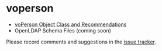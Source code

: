 # voperson

* [voPerson Object Class and Recommendations](voPerson.md)
* OpenLDAP Schema Files (coming soon)

Please record comments and suggestions in the [issue tracker](https://github.com/voperson/voperson/issues).
